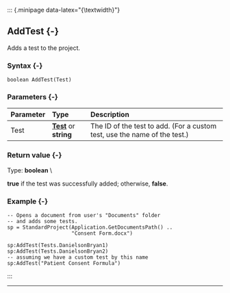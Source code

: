 ::: {.minipage data-latex="{\textwidth}"}
## AddTest {-}

Adds a test to the project.

### Syntax {-}

```{sql}
boolean AddTest(Test)
```

### Parameters {-}

**Parameter** | **Type** | **Description**
| :-- | :-- | :-- |
Test | **[Test](#tests)** or **string** | The ID of the test to add. (For a custom test, use the name of the test.)

### Return value {-}

Type: **boolean** \

**true** if the test was successfully added; otherwise, **false**.

### Example {-}

```{sql}
-- Opens a document from user's "Documents" folder
-- and adds some tests.
sp = StandardProject(Application.GetDocumentsPath() ..
                     "Consent Form.docx")

sp:AddTest(Tests.DanielsonBryan1)
sp:AddTest(Tests.DanielsonBryan2)
-- assuming we have a custom test by this name
sp:AddTest("Patient Consent Formula")
```
:::

***

